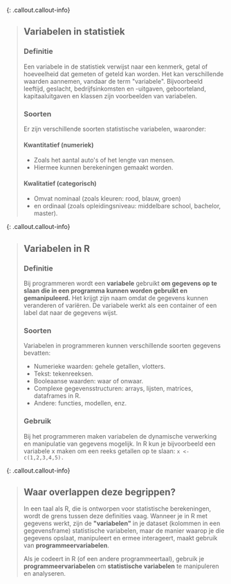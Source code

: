 {: .callout.callout-info}
>## Variabelen in statistiek
>### Definitie
>Een variabele in de statistiek verwijst naar een kenmerk, getal of hoeveelheid dat gemeten of geteld kan worden. Het kan verschillende waarden aannemen, vandaar de term "variabele".
>Bijvoorbeeld leeftijd, geslacht, bedrijfsinkomsten en -uitgaven, geboorteland, kapitaaluitgaven en klassen zijn voorbeelden van variabelen.
>
>### Soorten
>Er zijn verschillende soorten statistische variabelen, waaronder:
>
>#### Kwantitatief (numeriek)
>* Zoals het aantal auto's of het lengte van mensen. 
>* Hiermee kunnen berekeningen gemaakt worden. 
>
>#### Kwalitatief (categorisch)
>* Omvat nominaal (zoals kleuren: rood, blauw, groen) 
>* en ordinaal (zoals opleidingsniveau: middelbare school, bachelor, master).




{: .callout.callout-info}
>## Variabelen in R
>### Definitie
>Bij programmeren wordt een **variabele** gebruikt **om gegevens op te slaan die in een programma kunnen worden gebruikt en gemanipuleerd.** Het krijgt zijn naam omdat de gegevens kunnen veranderen of variëren. De variabele werkt als een container of een label dat naar de gegevens wijst.
>
>### Soorten
>Variabelen in programmeren kunnen verschillende soorten gegevens bevatten:
>* Numerieke waarden: gehele getallen, vlotters.
>* Tekst: tekenreeksen.
>* Booleaanse waarden: waar of onwaar.
>* Complexe gegevensstructuren: arrays, lijsten, matrices, dataframes in R.
>* Andere: functies, modellen, enz.
>
>### Gebruik
>Bij het programmeren maken variabelen de dynamische verwerking en manipulatie van gegevens mogelijk. In R kun je bijvoorbeeld een variabele x maken om een reeks getallen op te slaan: 
> ```x <- c(1,2,3,4,5).```



{: .callout.callout-info}
>## Waar overlappen deze begrippen?
> In een taal als R, die is ontworpen voor statistische berekeningen, wordt de grens tussen deze definities vaag. Wanneer je in R met gegevens werkt, zijn de **"variabelen"** in je dataset (kolommen in een gegevensframe) statistische variabelen, maar de manier waarop je die gegevens opslaat, manipuleert en ermee interageert, maakt gebruik van **programmeervariabelen**.
>
>Als je codeert in R (of een andere programmeertaal), gebruik je **programmeervariabelen** om **statistische variabelen** te manipuleren en analyseren.
